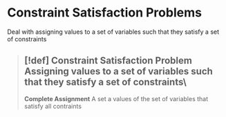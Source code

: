 # Constraint Satisfaction Problems

Deal with assigning values to a set of variables such that they satisfy a set of constraints

> [!def]
> **Constraint Satisfaction Problem**
> Assigning values to a set of variables such that they satisfy a set of constraints\
> ---
> **Complete Assignment**
> A set a values of the set of variables that satisfy all contraints